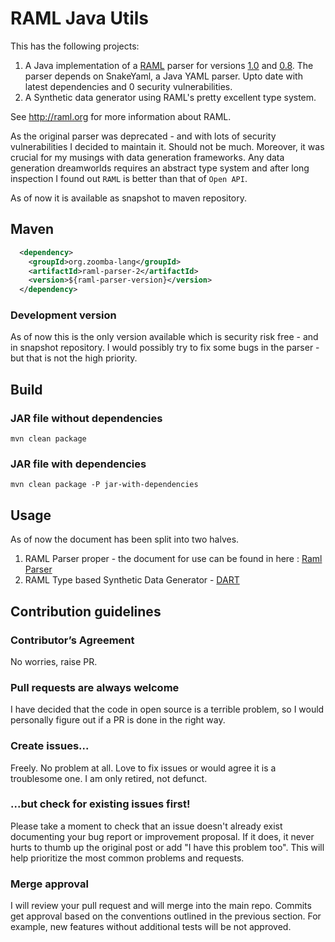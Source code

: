 # RAML Java Utils

This has the following projects:

1. A Java implementation of a [RAML](http://raml.org) parser for versions [1.0](http://raml.org/raml-10-spec) and [0.8](http://raml.org/raml-08-spec).
   The parser depends on SnakeYaml, a Java YAML parser. Upto date with latest dependencies and 0 security vulnerabilities.
2. A Synthetic data generator using RAML's pretty excellent type system.

See http://raml.org for more information about RAML.

As the original parser was deprecated - and with lots of security vulnerabilities I decided to maintain it. Should not be much. Moreover, it was crucial for my musings with data generation frameworks. Any data generation dreamworlds requires an abstract type system and after long inspection I found out `RAML` is better than that of `Open API`.

As of now it is available as snapshot to maven repository.   


## Maven

```xml
  <dependency>
    <groupId>org.zoomba-lang</groupId>
    <artifactId>raml-parser-2</artifactId>
    <version>${raml-parser-version}</version>
  </dependency>
```

### Development version

As of now this is the only version available which is security risk free - and in snapshot repository. I would possibly try to fix some bugs in the parser - but that is not the high priority. 

## Build

### JAR file without dependencies

```mvn clean package```

### JAR file with dependencies

```mvn clean package -P jar-with-dependencies```

## Usage 

As of now the document has been split into two halves.

1. RAML Parser proper - the document for use can be found in here : [Raml Parser](md/raml-parser-2.md)
2. RAML Type based Synthetic Data Generator -  [DART](md/data-generator.md)

## Contribution guidelines

### Contributor’s Agreement

No worries, raise PR. 

### Pull requests are always welcome

I have decided that the code in open source is a terrible problem, so I would personally figure out if a PR is done in the right way.

### Create issues...

Freely. No problem at all. Love to fix issues or would agree it is a troublesome one. I am only retired, not defunct. 

### ...but check for existing issues first!

Please take a moment to check that an issue doesn't already exist documenting your bug report or improvement proposal. If it does, it never hurts to thumb up the original post or add "I have this problem too". This will help prioritize the most common problems and requests.

### Merge approval

I will review your pull request and will merge into the main repo. Commits get approval based on the conventions outlined in the previous section. For example, new features without additional tests will be not approved.
